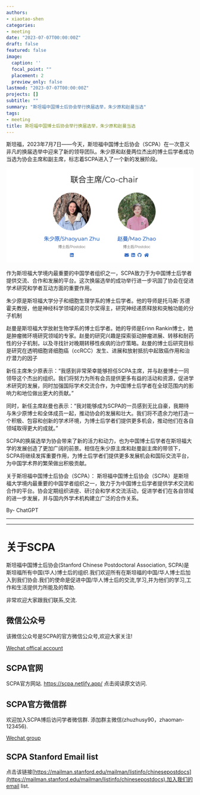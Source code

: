 ```yaml
---
authors:
- xiaotao-shen
categories:
- meeting
date: "2023-07-07T00:00:00Z"
draft: false
featured: false
image:
  caption: ''
  focal_point: ""
  placement: 2
  preview_only: false
lastmod: "2023-07-07T00:00:00Z"
projects: []
subtitle: ""
summary: "斯坦福中国博士后协会举行换届选举，朱少原和赵曼当选"
tags:
- meeting
title: 斯坦福中国博士后协会举行换届选举，朱少原和赵曼当选
---
```


斯坦福，2023年7月7日——今天，斯坦福中国博士后协会（SCPA）在一次意义非凡的换届选举中迎来了新的领导团队。朱少原和赵曼两位杰出的博士后学者成功当选为协会主席和副主席，标志着SCPA进入了一个新的发展阶段。

![](Screen-Shot.png)

作为斯坦福大学境内最重要的中国学者组织之一，SCPA致力于为中国博士后学者提供交流、合作和发展的平台。这次换届选举的成功举行进一步巩固了协会在促进学术研究和学者互动方面的重要作用。

朱少原是斯坦福大学分子和细胞生理学系的博士后学者。他的导师是托马斯·苏德霍夫教授，他是神经科学领域的诺贝尔奖得主，研究神经递质释放和突触功能的分子机制

赵曼是斯坦福大学放射生物学系的博士后学者。她的导师是Erinn Rankin博士，她是肿瘤微环境研究领域的专家。赵曼的研究兴趣是探索驱动肿瘤进展、转移和耐药性的分子机制，以及寻找针对晚期转移性疾病的治疗策略。赵曼的博士后研究目标是研究在透明细胞肾细胞癌（ccRCC）发生、进展和放射抵抗中起致癌作用和治疗潜力的因子

新任主席朱少原表示：“我感到非常荣幸能够担任SCPA主席，并与赵曼博士一同领导这个杰出的组织。我们将努力为所有会员提供更多有益的活动和资源，促进学术研究的发展，同时加强国际学术交流合作，为中国博士后学者在全球范围内的影响力和地位做出更大的贡献。”

同时，新任主席赵曼也表示：“我对能够成为SCPA的一员感到无比自豪，我期待与朱少原博士和全体成员一起，推动协会的发展和壮大。我们将不遗余力地打造一个积极、包容和创新的学术环境，为博士后学者们提供更多机会，推动他们在各自领域取得更大的成就。”

SCPA的换届选举为协会带来了新的活力和动力，也为中国博士后学者在斯坦福大学的发展创造了更加广阔的前景。相信在朱少原主席和赵曼副主席的带领下，SCPA将继续发挥重要作用，为博士后学者们提供更多发展机会和国际交流平台，为中国学术界的繁荣做出积极贡献。

关于斯坦福中国博士后协会（SCPA）：
斯坦福中国博士后协会（SCPA）是斯坦福大学境内最重要的中国学者组织之一，致力于为中国博士后学者提供学术交流和合作的平台。协会定期组织讲座、研讨会和学术交流活动，促进学者们在各自领域的进一步发展，并与国内外学术机构建立广泛的合作关系。

By- ChatGPT

---

---

# **关于SCPA**

斯坦福中国博士后协会(Stanford Chinese Postdoctoral Association, SCPA)是斯坦福所有中国(华人)博士后的组织.我们欢迎所有在斯坦福的中国/华人博士后加入到我们协会.我们的使命是促进中国/华人博士后的交流,学习,并为他们的学习,工作和生活提供力所能及的帮助.

非常欢迎大家跟我们联系,交流.

## 微信公众号
该微信公众号是SCPA的官方微信公众号,欢迎大家关注!

[Wechat offical account](https://www.shenxt.info/files/scpa_wechat.jpeg)

## SCPA官网
SCPA官方网站.
https://scpa.netlify.app/
点击阅读原文访问.

## SCPA官方微信群
欢迎加入SCPA博后访问学者微信群.
添加群主微信(zhuzhusy90，zhaoman-123456).

[Wechat group](https://www.shenxt.info/files/wechat_QR.jpg)

## SCPA Stanford Email list
点击该链接[https://mailman.stanford.edu/mailman/listinfo/chinesepostdocs](https://mailman.stanford.edu/mailman/listinfo/chinesepostdocs).加入我们的email list.
